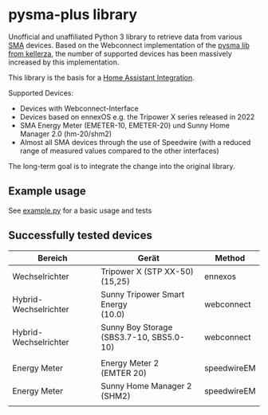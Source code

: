 # pysma-plus library

Unofficial and unaffiliated Python 3 library to retrieve data from various [SMA](https://www.sma.de/) devices.
Based on the Webconnect implementation of the [pysma lib from kellerza](https://github.com/kellerza/pysma), the number of supported devices has been massively increased by this implementation.

This library is the basis for a [Home Assistant Integration](https://github.com/littleyoda/ha-pysmaplus).

Supported Devices:
* Devices with Webconnect-Interface
* Devices based on ennexOS e.g. the Tripower X series released in 2022
* SMA Energy Meter (EMETER-10, EMETER-20) und Sunny Home Manager 2.0 (hm-20/shm2)
* Almost all SMA devices through the use of Speedwire (with a reduced range of measured values compared to the other interfaces)

The long-term goal is to integrate the change into the original library.

## Example usage

See [example.py](./example.py) for a basic usage and tests

## Successfully tested devices

| Bereich | Gerät | Method |
|--|--|--|
| Wechselrichter | Tripower X (STP XX-50)<br>(15,25) | ennexos |
| Hybrid-Wechselrichter | Sunny Tripower Smart Energy<br>(10.0)  | webconnect |
| Hybrid-Wechselrichter | Sunny Boy Storage<br>(SBS3.7-10, SBS5.0-10) | webconnect |
| | | |
| Energy Meter | Energy Meter 2<br>(EMTER 20) | speedwireEM |
| Energy Meter | Sunny Home Manager 2<br>(SHM2) | speedwireEM |
| | | |
 

